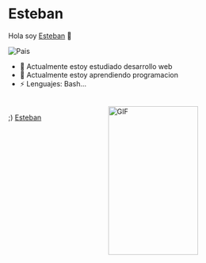 # Esteban
Hola soy [Esteban](https://github.com/estebanpineda) 👋


![Pais](https://img.shields.io/badge/Pais-España-FC0902)


- 🔭 Actualmente estoy estudiado desarrollo web
- 🌱 Actualmente estoy aprendiendo programacion 
- ⚡ Lenguajes: Bash...


<br />

<img width = "60%" align="right" alt="GIF" height="300px" src="https://hackernoon.com/images/f2px36fy.gif" />


;)  [Esteban](https://github.com/estebanpineda)
